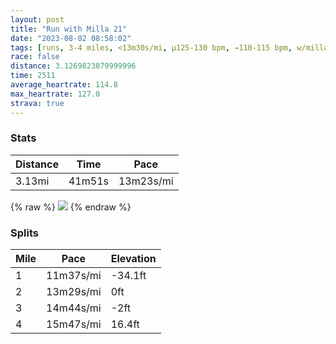 ```yaml
---
layout: post
title: "Run with Milla 21"
date: "2023-08-02 08:58:02"
tags: [runs, 3-4 miles, <13m30s/mi, μ125-130 bpm, →110-115 bpm, w/milla]
race: false
distance: 3.1269823879999996
time: 2511
average_heartrate: 114.8
max_heartrate: 127.0
strava: true
---
```


### Stats

| Distance | Time | Pace |
|----------|------|------|
|3.13mi|41m51s|13m23s/mi|

{% raw %}
<img src='https://maps.googleapis.com/maps/api/staticmap?maptype=roadmap&path=enc:mkwwFvvsbMMJ?j@Ud@F\b@p@VHXNl@NPJDZCVU~@AVFJZT_@rAUh@CLg@D?|@RHXTb@NFAZN\XPXVRj@VLVV?b@ZTHW|@Uh@g@j@G@QTMFMl@c@|@CTWf@s@lB[n@?DDRx@^\Jk@]a@QE?KPQh@Ap@n@\^Vb@Rb@XbAv@pAr@f@\dBz@`@f@r@^ZVXJV?PVDZRTZP~@L^RHH|@H^JPBVLvBn@RLr@LzBv@?HI^eBbGAJDDL?VO\s@Fi@`@}@^iC?KVs@ZNZTVd@L~@J`@~@TbA^d@HB@PVG~ABzAXd@H?La@LkA@aAJaA@e@Jg@Ay@B]?a@SMe@Ga@EA@IGS?WLg@l@SAyAq@e@EuAEg@Bm@Ac@F[C}@ScAa@]GeAYq@W_@IaA_@mA[WQg@{@mA[m@a@UMq@g@YM}@u@WOKI[MYY}@o@y@]WUc@QeAq@{BaBoAw@_@Y[_@_A_@]Yw@g@A@RB|@\bAt@fA\v@h@VXp@d@\\FNfAd@dBtABFVPZJhAj@f@Z~@`@ZXFDi@My@e@e@S[IAEYY]Qe@c@cAg@s@e@_@[ZmARm@Hq@FWHOFc@JMJi@Tq@Ry@JEBe@Hc@TWz@}B&key=AIzaSyC1MId7bFpkLXNAaYhBSTb8jLyiSqzbDtM&size=800x800&markers=color:yellow|label:S|40.75719,-73.99804&markers=color:green|label:F|40.75573000000001,-74.00210000000007'>
{% endraw %}

### Splits

| Mile | Pace | Elevation |
|------|------|-----------|
|1|11m37s/mi|-34.1ft|
|2|13m29s/mi|0ft|
|3|14m44s/mi|-2ft|
|4|15m47s/mi|16.4ft|
